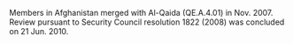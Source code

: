  Members in Afghanistan merged with Al-Qaida (QE.A.4.01) in Nov. 2007. Review
pursuant to Security Council resolution 1822 (2008) was concluded on 21 Jun. 
2010. 
